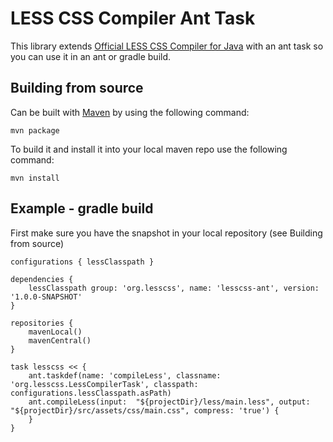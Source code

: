 LESS CSS Compiler Ant Task
==========================

This library extends <a href="https://github.com/marceloverdijk/lesscss-java">Official LESS CSS Compiler for Java</a> with an ant task so you can use it in an ant or gradle build.

Building from source
--------------------
Can be built with <a href="http://maven.apache.org">Maven</a> by using the following command:

	mvn package
	
To build it and install it into your local maven repo use the following command:

	mvn install

Example - gradle build
----------------------
First make sure you have the snapshot in your local repository (see Building from source)

	configurations { lessClasspath }
	
	dependencies {
		lessClasspath group: 'org.lesscss', name: 'lesscss-ant', version: '1.0.0-SNAPSHOT'
	}
	
	repositories {
		mavenLocal()
		mavenCentral()
	}
	
	task lesscss << {
		ant.taskdef(name: 'compileLess', classname: 'org.lesscss.LessCompilerTask', classpath: configurations.lessClasspath.asPath)
		ant.compileLess(input:  "${projectDir}/less/main.less", output: "${projectDir}/src/assets/css/main.css", compress: 'true') {
		}
	}

